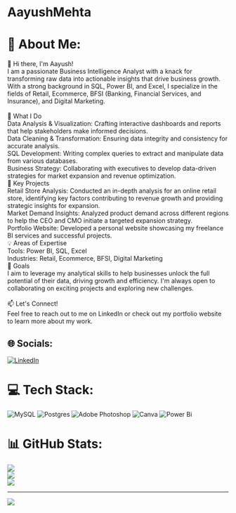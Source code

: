 # AayushMehta
# 💫 About Me:
👋 Hi there, I'm Aayush!<br>I am a passionate Business Intelligence Analyst with a knack for transforming raw data into actionable insights that drive business growth. With a strong background in SQL, Power BI, and Excel, I specialize in the fields of Retail, Ecommerce, BFSI (Banking, Financial Services, and Insurance), and Digital Marketing.<br><br>🚀 What I Do<br>Data Analysis & Visualization: Crafting interactive dashboards and reports that help stakeholders make informed decisions.<br>Data Cleaning & Transformation: Ensuring data integrity and consistency for accurate analysis.<br>SQL Development: Writing complex queries to extract and manipulate data from various databases.<br>Business Strategy: Collaborating with executives to develop data-driven strategies for market expansion and revenue optimization.<br>🌟 Key Projects<br>Retail Store Analysis: Conducted an in-depth analysis for an online retail store, identifying key factors contributing to revenue growth and providing strategic insights for expansion.<br>Market Demand Insights: Analyzed product demand across different regions to help the CEO and CMO initiate a targeted expansion strategy.<br>Portfolio Website: Developed a personal website showcasing my freelance BI services and successful projects.<br>💡 Areas of Expertise<br>Tools: Power BI, SQL, Excel<br>Industries: Retail, Ecommerce, BFSI, Digital Marketing<br>🎯 Goals<br>I aim to leverage my analytical skills to help businesses unlock the full potential of their data, driving growth and efficiency. I'm always open to collaborating on exciting projects and exploring new challenges.<br><br>📫 Let's Connect!<br>Feel free to reach out to me on LinkedIn or check out my portfolio website to learn more about my work.


## 🌐 Socials:
[![LinkedIn](https://img.shields.io/badge/LinkedIn-%230077B5.svg?logo=linkedin&logoColor=white)](https://linkedin.com/in/https://www.linkedin.com/in/aayush-mehta-37691548am) 

# 💻 Tech Stack:
![MySQL](https://img.shields.io/badge/mysql-4479A1.svg?style=for-the-badge&logo=mysql&logoColor=white) ![Postgres](https://img.shields.io/badge/postgres-%23316192.svg?style=for-the-badge&logo=postgresql&logoColor=white) ![Adobe Photoshop](https://img.shields.io/badge/adobe%20photoshop-%2331A8FF.svg?style=for-the-badge&logo=adobe%20photoshop&logoColor=white) ![Canva](https://img.shields.io/badge/Canva-%2300C4CC.svg?style=for-the-badge&logo=Canva&logoColor=white) ![Power Bi](https://img.shields.io/badge/power_bi-F2C811?style=for-the-badge&logo=powerbi&logoColor=black)
# 📊 GitHub Stats:
![](https://github-readme-stats.vercel.app/api?username=AayushM101&theme=catppuccin_latte&hide_border=true&include_all_commits=false&count_private=false)<br/>
![](https://github-readme-streak-stats.herokuapp.com/?user=AayushM101&theme=catppuccin_latte&hide_border=true)<br/>
![](https://github-readme-stats.vercel.app/api/top-langs/?username=AayushM101&theme=catppuccin_latte&hide_border=true&include_all_commits=false&count_private=false&layout=compact)

---
[![](https://visitcount.itsvg.in/api?id=AayushM101&icon=0&color=0)](https://visitcount.itsvg.in)

<!-- Proudly created with GPRM ( https://gprm.itsvg.in ) -->
